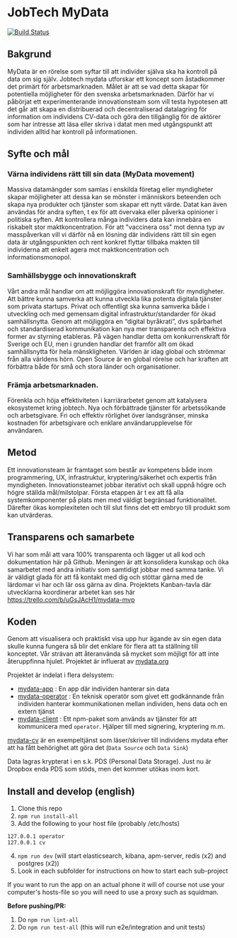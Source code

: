 # JobTech MyData

[![Build Status](https://travis-ci.com/JobtechSwe/mydata.svg?branch=master)](https://travis-ci.com/JobtechSwe/mydata)

## Bakgrund

MyData är en rörelse som syftar till att individer själva ska ha kontroll på data om sig själv. Jobtech mydata utforskar ett koncept som åstadkommer det primärt för arbetsmarknaden. Målet är att se vad detta skapar för potentiella möjligheter för den svenska arbetsmarknaden. Därför har vi påbörjat ett experimenterande innovationsteam som vill testa hypotesen att det går att skapa en distribuerad och decentraliserad datalagring för information om individens CV-data och göra den tillgänglig för de aktörer som har intresse att läsa eller skriva i datat men med utgångspunkt att individen alltid har kontroll på informationen.

## Syfte och mål

### Värna individens rätt till sin data (MyData movement)

Massiva datamängder som samlas i enskilda företag eller myndigheter skapar möjligheter att dessa kan se mönster i människors beteenden och skapa nya produkter och tjänster som skapar ett nytt värde. Datat kan även användas för andra syften, t ex för att övervaka eller påverka opinioner i politiska syften. Att kontrollera många individers data kan innebära en riskabelt stor maktkoncentration. För att "vaccinera oss" mot denna typ av masspåverkan vill vi därför nå en lösning där individens rätt till sin egen data är utgångspunkten och rent konkret flyttar tillbaka makten till individerna att enkelt agera mot maktkoncentration och informationsmonopol. 

### Samhällsbygge och innovationskraft

Vårt andra mål handlar om att möjliggöra innovationskraft för myndigheter. Att bättre kunna samverka att kunna utveckla lika potenta digitala tjänster som privata startups. Privat och offentligt ska kunna samverka både i utveckling och med gemensam digital infrastruktur/standarder för ökad samhällsnytta. Genom att möjliggöra en “digital byråkrati”, dvs spårbarhet och standardiserad kommunikation kan nya mer transparenta och effektiva former av styrning etableras. På vägen handlar detta om konkurrenskraft för Sverige och EU, men i grunden handlar det framför allt om ökad samhällsnytta för hela mänskligheten. Världen är idag global och strömmar från alla världens hörn. Open Source är en global rörelse och har kraften att förbättra både för små och stora länder och organisationer.

### Främja arbetsmarknaden. 

Förenkla och höja effektiviteten i karriärarbetet genom att katalysera ekosystemet kring jobtech. Nya och förbättrade tjänster för arbetssökande och arbetsgivare. Fri och effektiv rörlighet över landsgränser, minska kostnaden för arbetsgivare och enklare användarupplevelse för användaren.

## Metod

Ett innovationsteam är framtaget som består av kompetens både inom programmering, UX, infrastruktur, kryptering/säkerhet och expertis från myndigheten. Innovationsteamet jobbar iterativt och skall uppnå högre och högre ställda mål/milstolpar. Första etappen är t ex att få alla systemkomponenter på plats men med väldigt begränsad funktionalitet. Därefter ökas komplexiteten och till slut finns det ett embryo till produkt som kan utvärderas. 

## Transparens och samarbete

Vi har som mål att vara 100% transparenta och lägger ut all kod och dokumentation här på Github. Meningen är att konsolidera kunskap och öka samarbetet med andra initiativ som samtidigt jobbar med samma tanke. Vi är väldigt glada för att få kontakt med dig och stöttar gärna med de lärdomar vi har och lär oss gärna av dina. Projektets Kanban-tavla där utvecklarna koordinerar arbetet kan ses här https://trello.com/b/uGsJAcH1/mydata-mvp

## Koden

Genom att visualisera och praktiskt visa upp hur ägande av sin egen data skulle kunna fungera så blir det enklare för flera att ta ställning till konceptet.  Vår strävan att återanvända så mycket som möjligt för att inte återuppfinna hjulet. Projektet är influerat av [mydata.org](http://mydata.org)

Projektet är indelat i flera delsystem:

- [mydata-app](https://github.com/JobtechSwe/mydata/tree/master/phone-app) : En app där individen hanterar sin data
- [mydata-operator](https://github.com/JobtechSwe/mydata/tree/master/operator) : En teknisk operatör som givet ett godkännande från individen hanterar kommunikationen mellan individen, hens data och en extern tjänst
- [mydata-client](https://github.com/JobtechSwe/mydata/tree/master/client) : Ett npm-paket som används av tjänster för att kommunicera med `operator`. Hjälper till med signering, kryptering m.m.

[mydata-cv](https://github.com/JobtechSwe/mydata/tree/master/example) är en exempeltjänst som läser/skriver till individens mydata efter att ha fått behörighet att göra det (`Data Source` och `Data Sink`)

Data lagras krypterat i en s.k. PDS (Personal Data Storage). Just nu är Dropbox enda PDS som stöds, men det kommer utökas inom kort.

## Install and develop (english)

1. Clone this repo
2. `npm run install-all`
3. Add the following to your host file (probably /etc/hosts) 
```
127.0.0.1 operator
127.0.0.1 cv
```
4. `npm run dev` (will start elasticsearch, kibana, apm-server, redis (x2) and postgres (x2))
5. Look in each subfolder for instructions on how to start each sub-project


If you want to run the app on an actual phone it will of course not use your computer's hosts-file so you will need to use a proxy such as squidman.

**Before pushing/PR:** 
1. Do `npm run lint-all`
2. Do `npm run test-all` (this will run e2e/integration and unit tests)

